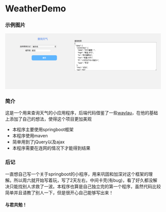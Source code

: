 # WeatherDemo
### 示例图片
![图片](https://github.com/JianMo1997/WeatherDemo/raw/master/src/main/resources/static/image/示例图片.png "图片")
### 简介
这是一个用来查询天气的小应用程序，后端代码借鉴了一些[waylau](https://github.com/waylau)，在他的基础上添加了自己的想法，使得这个项目更加美观
 * 本程序主要使用springboot框架
 * 本程序使用maven
 * 简单用到了jQuery以及ajax
 * 本程序需要在连网的情况下才能得到结果
 

### 后记
一直想自己写一个关于springboot的小程序，用来巩固和加深对这个框架的理解。所以周六就开始写着玩，写了2天左右，中间卡壳(有bug)，看了好久都没解决只能找别人求救了一波。本程序也算是自己独立完的第一个程序，虽然代码比较简单并且请教了别人一下，但是很开心自己能够写出来！

#### 与君共勉！
